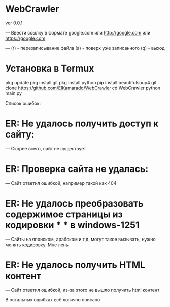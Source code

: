 # WebCrawler
ver  0.0.1


— Ввести ссылку в формате google.com или http://google.com или https://google.com

— (r) - перезаписывание файла (a) - поверх уже записанного (q) - выход

# Установка в Termux

pkg update
pkg install git
pkg install python
pip install beautifulsoup4
git clone https://github.com/ElKamarado/WebCrawler
cd WebCrawler
python main.py

Список ошибок:

# ER: Не удалось получить доступ к сайту:
— Скорее всего, сайт не существует

# ER: Проверка сайта не удалась:
— Сайт ответил ошибкой, например такой как 404

# ER: Не удалось преобразовать содержимое страницы из кодировки * * в windows-1251
— Сайты на японском, арабском и т.д. могут такое вызывать, нужно менять кодировку. Мне лень

# ER: Не удалось получить HTML контент
— Сайт ответил ошибкой, из-за этого не вышло получить html контент

В остальных ошибках всё логично описано
